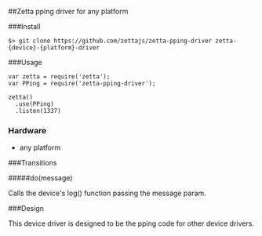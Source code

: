 ##Zetta pping driver for any platform

###Install

```
$> git clone https://github.com/zettajs/zetta-pping-driver zetta-{device}-{platform}-driver
```

###Usage

```
var zetta = require('zetta');
var PPing = require('zetta-pping-driver');

zetta()
  .use(PPing)
  .listen(1337)
```

### Hardware

* any platform

###Transitions

#####do(message)

Calls the device's log() function passing the message param.

###Design

This device driver is designed to be the pping code for other device drivers.
